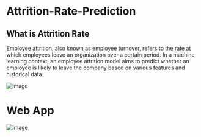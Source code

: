 # Attrition-Rate-Prediction


## What is Attrition Rate

Employee attrition, also known as employee turnover, refers to the rate at which employees leave an organization over a certain period. In a machine learning context, an employee attrition model aims to predict whether an employee is likely to leave the company based on various features and historical data.


![image](https://github.com/user-attachments/assets/24333a23-e7c6-4450-b287-1bd978721822)

# Web App

![image](https://github.com/user-attachments/assets/933eef4c-623c-4cd8-a203-6f5087dbee1c)


